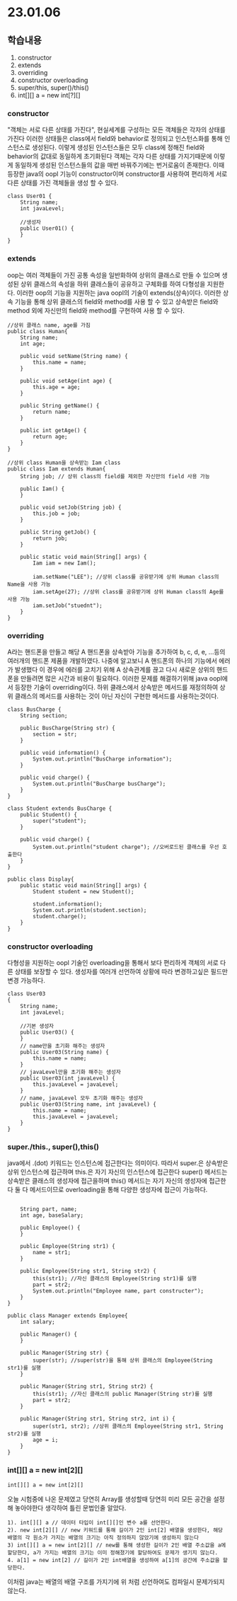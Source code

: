 # 23.01.06

## 학습내용
1. constructor
2. extends
3. overriding
4. constructor overloading
5. super/this,  super()/this()
6. int[][] a = new int[?][]


### constructor
"객체는 서로 다른 상태를 가진다", 현실세계를 구성하는 모든 객체들은 각자의 상태를 가진다 이러한 상태들은
class에서 field와 behavior로 정의되고 인스턴스화를 통해 인스턴스로 생성된다. 
이렇게 생성된 인스턴스들은 모두 class에 정해진 field와 behavior의 값대로 동일하게 초기화된다
객체는 각자 다른 상태를 가지기때문에 이렇게 동일하게 생성된 인스턴스들의 값을 매번 바꿔주기에는 번거로움이 존재한다.
이때 등장한 java의 oopl 기능이 constructor이며 constructor를 사용하여 편리하게 
서로 다른 상태를 가진 객체들을 생성 할 수 있다.
```
class User01 {	
	String name;
	int javaLevel;

	//생성자
	public User01() {
	}
}
```


### extends
oop는 여러 객체들이 가진 공통 속성을 일반화하여 상위의 클래스로 만들 수 있으며 
생성된 상위 클래스의 속성을 하위 클래스들이 공유하고 구체화를 하여 다형성을 지원한다.
이러한 oop의 기능을 지원하는 java oopl의 기술이 extends(상속)이다.
이러한 상속 기능을 통해 상위 클래스의 field와 method를 사용 할 수 있고 상속받은 field와 method 외에 
자신만의 field와 method를 구현하여 사용 할 수 있다.

```
//상위 클래스 name, age를 가짐
public class Human{
	String name;
	int age;

	public void setName(String name) {
		this.name = name;
	}

	public void setAge(int age) {
		this.age = age;
	}

	public String getName() {
		return name;
	}

	public int getAge() {
		return age;
	}
}
```

```
//상위 class Human을 상속받는 Iam class
public class Iam extends Human{
	String job; // 상위 class의 field를 제외한 자신만의 field 사용 가능

	public Iam() {
	}
	
	public void setJob(String job) {
		this.job = job;
	}

	public String getJob() {
		return job;
	}
	
	public static void main(String[] args) {
		Iam iam = new Iam();
		
		iam.setName("LEE"); //상위 class를 공유받기에 상위 Human class의 Name을 사용 가능
		iam.setAge(27); //상위 class를 공유받기에 상위 Human class의 Age를 사용 가능
		iam.setJob("stuednt"); 
	}
}
```

### overriding
A라는 핸드폰을 만들고 해당 A 핸드폰을 상속받아 기능을 추가하여 b, c, d, e, ...등의 여러개의 핸드폰 제품을 개발하였다. 나중에 알고보니 A 핸드폰의 
하나의 기능에서 에러가 발생했다 이 경우에 에러를 고치기 위해 A 상속관계를 끊고 다시 새로운 상위의 핸드폰을 만들려면 많은 시간과 비용이 필요하다.
이러한 문제를 해결하기위해 java oopl에서 등장한 기술이 overriding이다. 하위 클래스에서 상속받은 메서드를 재정의하여 상위 클래스의 메서드를 사용하는 것이
아닌 자신이 구현한 메서드를 사용하는것이다. 

```
class BusCharge {
	String section;

	public BusCharge(String str) {
		section = str;
	}

	public void information() {
		System.out.println("BusCharge information");
	}

	public void charge() {
		System.out.println("BusCharge busCharge");
	}
}

class Student extends BusCharge {
	public Student() {
		super("student");
	}

	public void charge() {
		System.out.println("student charge"); //오버로드된 클래스를 우선 호출한다
	}
}

public class Display{
	public static void main(String[] args) {
		Student student = new Student();
		
		student.information();
		System.out.println(student.section);
		student.charge();
	}
}
```


### constructor overloading
다형성을 지원하는 oopl 기술인 overloading을 통해서 보다 편리하게 객체의 서로 다른 상태를 보장할 수 있다.
생성자를 여러개 선언하여 상황에 따라 변경하고싶은 필드만 변경 가능하다.
```
class User03 
{
	String name;
	int javaLevel;

	//기본 생성자
	public User03() {
	}
	// name만을 초기화 해주는 생성자
	public User03(String name) {
		this.name = name;
	}
	// javaLevel만을 초기화 해주는 생성자
	public User03(int javaLevel) {
		this.javaLevel = javaLevel;
	}
	// name, javaLevel 모두 초기화 해주는 생성자
	public User03(String name, int javaLevel) {
		this.name = name;
		this.javaLevel = javaLevel;
	}	
}
```



### super./this., super(),this()
java에서 .(dot) 키워드는 인스턴스에 접근한다는 의미이다.
따라서 super.은 상속받은 상위 인스턴스에 접근하며 this.은 자기 자신의 인스턴스에 접근한다
super() 메서드는 상속받은 클래스의 생성자에 접근을하며 this() 메서드는 자기 자신의 생성자에 접근한다 둘 다 메서드이므로 overloading을 통해 다양한 생성자에 접근이 가능하다.

```public class Employee{
	
	String part, name;
	int age, baseSalary;

	public Employee() {
	}

	public Employee(String str1) {
		name = str1;
	}

	public Employee(String str1, String str2) {
		this(str1); //자신 클래스의 Employee(String str1)를 실행
		part = str2;
		System.out.println("Employee name, part constructer");
	}
}
```

```
public class Manager extends Employee{
	int salary;

	public Manager() {
	}

	public Manager(String str) {
		super(str); //super(str)을 통해 상위 클래스의 Employee(String str1)를 실행
	}
	
	public Manager(String str1, String str2) {
		this(str1); //자신 클래스의 public Manager(String str)를 실행
		part = str2; 
	}

	public Manager(String str1, String str2, int i) {
		super(str1, str2); //상위 클래스의 Employee(String str1, String str2)를 실행
		age = i;
	}
}

```

### int[][] a = new int[2][]
```
int[][] a = new int[2][]
```
오늘 시험중에 나온 문제였고 당연히 Array를 생성할때 당연히 미리 모든 공간을 설정해 놓아야한다 생각하여 틀린 문법인줄 알았다.
``` 
1). int[][] a // 데이터 타입이 int[][]인 변수 a를 선언한다.
2). new int[2][] // new 키워드를 통해 길이가 2인 int[2] 배열을 생성한다, 해당 배열의 각 원소가 가지는 배열의 크기는 아직 정의하지 않았기에 생성하지 않는다
3) int[][] a = new int[2][] // new를 통해 생성한 길이가 2인 배열 주소값을 a에 할당한다, a가 가지는 배열의 크기는 이미 정해졌기에 할당하여도 문제가 생기지 않는다.
4. a[1] = new int[2] // 길이가 2인 int배열을 생성하여 a[1]의 공간에 주소값을 할당한다.
``` 
이처럼 java는 배열의 배열 구조를 가지기에 위 처럼 선언하여도 컴파일시 문제가되지 않는다.
